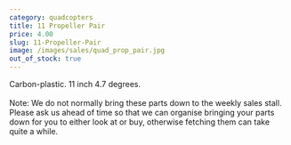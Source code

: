 ```yaml
---
category: quadcopters
title: 11 Propeller Pair
price: 4.00
slug: 11-Propeller-Pair
image: /images/sales/quad_prop_pair.jpg
out_of_stock: true
---
```

Carbon-plastic. 11 inch 4.7 degrees.
<br>
<br>Note: We do not normally bring these parts down to the weekly sales stall. Please ask us ahead of time so that we can organise bringing your parts down for you to either look at or buy, otherwise fetching them can take quite a while.
